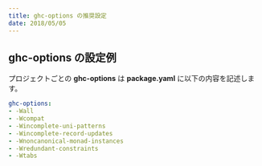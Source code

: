 ```yaml
---
title: ghc-options の推奨設定
date: 2018/05/05
---
```


## ghc-options の設定例

プロジェクトごとの **ghc-options** は **package.yaml** に以下の内容を記述します。

```yaml
ghc-options:
- -Wall
- -Wcompat
- -Wincomplete-uni-patterns
- -Wincomplete-record-updates
- -Wnoncanonical-monad-instances
- -Wredundant-constraints
- -Wtabs
```